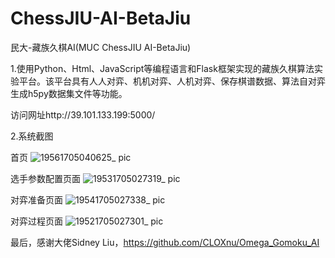 # ChessJIU-AI-BetaJiu
民大-藏族久棋AI(MUC ChessJIU AI-BetaJiu) 

1.使用Python、Html、JavaScript等编程语言和Flask框架实现的藏族久棋算法实验平台。该平台具有人人对弈、机机对弈、人机对弈、保存棋谱数据、算法自对弈生成h5py数据集文件等功能。

访问网址http://39.101.133.199:5000/

2.系统截图

首页
![19561705040625_ pic](https://github.com/YandongChen/ChessJIU-AI-BetaJiu/assets/121935022/4102fc2c-3296-4b52-bf2f-60f8847e3286)

选手参数配置页面
![19531705027319_ pic](https://github.com/YandongChen/ChessJIU-AI-BetaJiu/assets/121935022/08b0941e-61a3-4fad-bbac-45c80409ea5f)

对弈准备页面
![19541705027338_ pic](https://github.com/YandongChen/ChessJIU-AI-BetaJiu/assets/121935022/4fde482a-94b7-4643-a461-699b4e024e08)

对弈过程页面
![19521705027301_ pic](https://github.com/YandongChen/ChessJIU-AI-BetaJiu/assets/121935022/d1b73c45-40e5-498c-a547-8c89e27093d6)

最后，感谢大佬Sidney Liu，https://github.com/CLOXnu/Omega_Gomoku_AI
